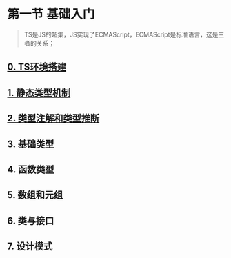 # 第一节 基础入门
> TS是JS的超集，JS实现了ECMAScript，ECMAScript是标准语言，这是三者的关系；

## [0. TS环境搭建](/lesson1/1-0.md)

## [1. 静态类型机制](/lesson1/1-1.md)

## [2. 类型注解和类型推断](/lesson1/1-2.md)

## 3. 基础类型

## 4. 函数类型

## 5. 数组和元组

## 6. 类与接口

## 7. 设计模式